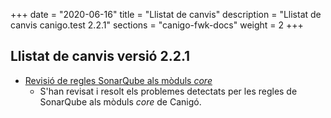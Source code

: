 +++
date        = "2020-06-16"
title       = "Llistat de canvis"
description = "Llistat de canvis canigo.test 2.2.1"
sections    = "canigo-fwk-docs"
weight		= 2
+++

## Llistat de canvis versió 2.2.1

- [Revisió de regles SonarQube als mòduls _core_](/noticies/2020-06-09-Revisio_regles_SonarQube_moduls_core/)
   - S'han revisat i resolt els problemes detectats per les regles de SonarQube als mòduls _core_ de Canigó.


